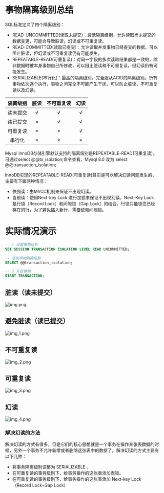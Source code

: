 # 事物隔离级别总结

SQL标准定义了四个隔离级别：

- READ-UNCOMMITTED(读取未提交)：最低隔离级别，允许读取尚未提交的数据变更，可能会导致脏读，幻读或不可重复读。
- READ-COMMITTED(读取已提交)：允许读取并发事物已经提交的数据，可以阻止脏读，但幻读或不可重复读仍有可能发生。
- REPEATABLE-READ(可重复读)：对同一字段的多次读取结果都是一致的，除非数据时被本身事物自己所修改，可以阻止脏读和不可重复读，但幻读仍有可能发生。
- SERIALIZABLE(串行化)：最高的隔离级别，完全服从ACID的隔离级别。所有事物依次逐个执行，事物之间完全不可能产生干扰，可以防止脏读，不可重复读以及幻读。

| 隔离级别 | 脏读 | 不可重复读 | 幻读 |
|:----:|:--:|:-----:|:--:|
| 读未提交 | √  |   √   | √  |
| 读已提交 | ×  |   √   | √  |
| 可重复读 | ×  |   ×   | √  |
| 串行化  | ×  |   ×   | ×  |

Mysql InnoDB存储引擎默认支持的隔离级别是REPEATABLE-READ(可重复读)。可通过select @@tx_isolation;命令查看，Mysql 8.0 改为
select @@transaction_isolation;

InnoDB实现的REPEATABLE-READ(可重复读)其实是可以解决幻读问题发生的，主要有下面两种情况：

- 快照读：由MVCC机制来保证不出现幻读。
- 当前读：使用Next-key Lock 进行加锁来保证不出现幻读，Next-Key Lock 是行锁（Record Lock）和间隙锁（Gap
  Lock）的结合，行锁只能锁住已经存在的行，为了避免插入新行，需要依赖间隙锁。

# 实际情况演示

```sql
-- 1.设置事物级别
SET SESSION TRANSACTION ISOLATION LEVEL READ UNCOMMITTED;

-- 查询事物隔离级别
SELECT @@transaction_isolation;

-- 2.开启事物
START TRANSACTION;
```

## 脏读（读未提交）

![img.png](img.png)

## 避免脏读（读已提交）

![img_1.png](img_1.png)

## 不可重复读

![img_2.png](img_2.png)

## 可重复读

![img_3.png](img_3.png)

## 幻读

![img_4.png](img_4.png)

### 解决幻读的方法

解决幻读的方式有很多，但是它们的核心思想就是一个事务在操作某张表数据的时候，另外一个事务不允许新增或者删除这张表中的数据了。解决幻读的方式主要有以下几种：

- 将事务隔离级别调整为 SERIALIZABLE 。
- 在可重复读的事务级别下，给事务操作的这张表添加表锁。
- 在可重复读的事务级别下，给事务操作的这张表添加 Next-key Lock（Record Lock+Gap Lock）


